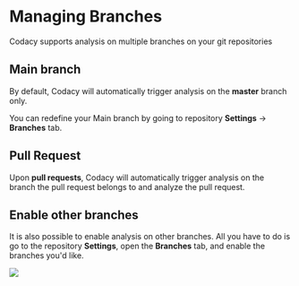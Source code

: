 # Managing Branches

Codacy supports analysis on multiple branches on your git repositories

## Main branch

By default, Codacy will automatically trigger analysis on the **master** branch only.

You can redefine your Main branch by going to repository **Settings** -> **Branches** tab.

## Pull Request

Upon **pull requests**, Codacy will automatically trigger analysis on the branch the pull request belongs to and analyze the pull request.

## Enable other branches

It is also possible to enable analysis on other branches. All you have to do is go to the repository **Settings**, open the **Branches** tab, and enable the branches you'd like.

![](/images/Screen_Shot_2016-10-12_at_12.07.47.png)
